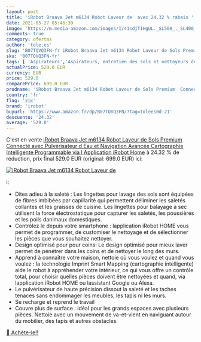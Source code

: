 ```yaml
---
layout: post
title: 'iRobot Braava Jet m6134 Robot Laveur de  avec 24.32 % rabais '
date: 2021-05-27 05:46:39
image: 'https://m.media-amazon.com/images/I/41sdjTIHgUL._SL500_._SL400_.jpg'
comments: true
category: ofertas
author: 'tole.es'
slug: 'B07TQVQ3FN-fr iRobot Braava Jet m6134 Robot Laveur de Sols Premium...'
sku: 'B07TQVQ3FN-fr'
tags: [ 'Aspirateurs','Aspirateurs, entretien des sols et nettoyeurs de vitres','Cuisine et Maison','Robots aspirateurs','irobot', ]
actualPrice: 529.0 EUR
currency: EUR
price: 529.0
comparePrice: 699.0 EUR
prodname: 'iRobot Braava Jet m6134 Robot Laveur de Sols Premium  Connecté  avec Pulvérisateur d Eau et Navigation Avancée  Cartographie Intelligente  Programmable via l Application iRobot Home'
country: 'fr'
flag: '🇫🇷'
brand: 'irobot'
buyurl: 'https://www.amazon.fr/dp/B07TQVQ3FN/?tag=tolees0d-21'
descuento: '24.32'
average: '529.0'
---
```


C'est en vente [iRobot Braava Jet m6134 Robot Laveur de Sols Premium  Connecté  avec Pulvérisateur d Eau et Navigation Avancée  Cartographie Intelligente  Programmable via l Application iRobot Home](https://www.amazon.fr/dp/B07TQVQ3FN/?tag=tolees0d-21)  à  24.32 % de réduction, prix final  529.0 EUR (original: 699.0 EUR) ici:

[![iRobot Braava Jet m6134 Robot Laveur de ](https://m.media-amazon.com/images/I/41sdjTIHgUL._SL500_._SL400_.jpg)](https://www.amazon.fr/dp/B07TQVQ3FN/?tag=tolees0d-21)

ℹ️:

- Dites adieu à la saleté : Les lingettes pour lavage des sols sont équipées de fibres imbibées par capillarité qui permettent déliminer les saletés collantes et les graisses de cuisine. Les lingettes pour balayage à sec utilisent la force électrostatique pour capturer les saletés, les poussières et les poils danimaux domestiques.
- Contrôlez le depuis votre smartphone : lapplication iRobot HOME vous permet de programmer, de customiser le nettoyage et de sélectionner les pièces que vous souhaitez nettoyer.
- Design optimisé pour pour coins: Le design optimisé pour mieux laver permet de pénétrer dans les coins et de nettoyer le long des murs.
- Apprend à connaître votre maison, nettoie où vous voulez et quand vous voulez : la technologie Imprint Smart Mapping (cartographie intelligente) aide le robot à appréhender votre intérieur, ce qui vous offre un contrôle total, pour choisir quelles pièces doivent être nettoyées et quand, via lapplication iRobot HOME ou lassistant Google ou Alexa.
- Le pulvérisateur de haute précision dissout la saleté et les taches tenaces sans endommager les meubles, les tapis ni les murs.
- Se recharge et reprend le travail
- Couvre plus de surface : idéal pour les grands espaces avec plusieurs pièces. Nettoie avec un mouvement de va-et-vient en naviguant autour du mobilier, des tapis et autres obstacles.

[🛒 Achète-le!!](https://www.amazon.fr/dp/B07TQVQ3FN/?tag=tolees0d-21)
